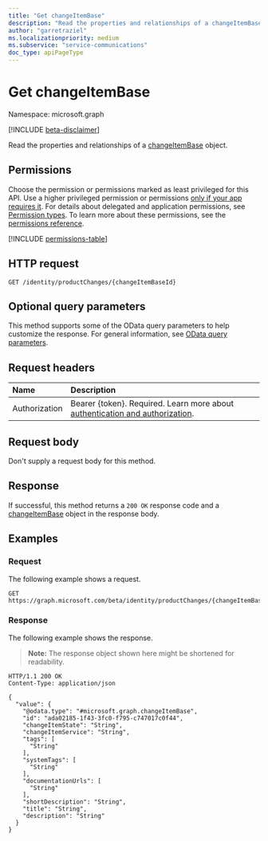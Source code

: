 ```yaml
---
title: "Get changeItemBase"
description: "Read the properties and relationships of a changeItemBase object."
author: "garretraziel"
ms.localizationpriority: medium
ms.subservice: "service-communications"
doc_type: apiPageType
---
```


# Get changeItemBase

Namespace: microsoft.graph

[!INCLUDE [beta-disclaimer](../../includes/beta-disclaimer.md)]

Read the properties and relationships of a [changeItemBase](../resources/changeitembase.md) object.

## Permissions

Choose the permission or permissions marked as least privileged for this API. Use a higher privileged permission or permissions [only if your app requires it](/graph/permissions-overview#best-practices-for-using-microsoft-graph-permissions). For details about delegated and application permissions, see [Permission types](/graph/permissions-overview#permission-types). To learn more about these permissions, see the [permissions reference](/graph/permissions-reference).

<!-- {
  "blockType": "permissions",
  "name": "changeitembase-get-permissions"
}
-->
[!INCLUDE [permissions-table](../includes/permissions/changeitembase-get-permissions.md)]

## HTTP request

<!-- {
  "blockType": "ignored"
}
-->
``` http
GET /identity/productChanges/{changeItemBaseId}
```

## Optional query parameters

This method supports some of the OData query parameters to help customize the response. For general information, see [OData query parameters](/graph/query-parameters).

## Request headers

|Name|Description|
|:---|:---|
|Authorization|Bearer {token}. Required. Learn more about [authentication and authorization](/graph/auth/auth-concepts).|

## Request body

Don't supply a request body for this method.

## Response

If successful, this method returns a `200 OK` response code and a [changeItemBase](../resources/changeitembase.md) object in the response body.

## Examples

### Request

The following example shows a request.
<!-- {
  "blockType": "request",
  "name": "get_changeitembase"
}
-->
``` http
GET https://graph.microsoft.com/beta/identity/productChanges/{changeItemBaseId}
```


### Response

The following example shows the response.
>**Note:** The response object shown here might be shortened for readability.
<!-- {
  "blockType": "response",
  "truncated": true,
  "@odata.type": "microsoft.graph.changeItemBase"
}
-->
``` http
HTTP/1.1 200 OK
Content-Type: application/json

{
  "value": {
    "@odata.type": "#microsoft.graph.changeItemBase",
    "id": "ada02185-1f43-3fc0-f795-c747017c0f44",
    "changeItemState": "String",
    "changeItemService": "String",
    "tags": [
      "String"
    ],
    "systemTags": [
      "String"
    ],
    "documentationUrls": [
      "String"
    ],
    "shortDescription": "String",
    "title": "String",
    "description": "String"
  }
}
```

